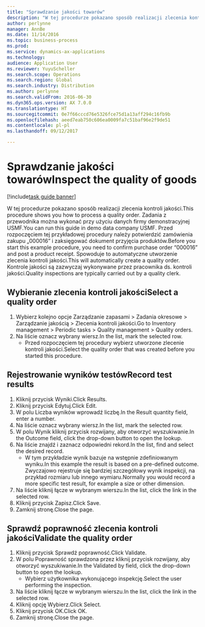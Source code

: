```yaml
---
title: "Sprawdzanie jakości towarów"
description: "W tej procedurze pokazano sposób realizacji zlecenia kontroli jakości."
author: perlynne
manager: AnnBe
ms.date: 11/14/2016
ms.topic: business-process
ms.prod: 
ms.service: dynamics-ax-applications
ms.technology: 
audience: Application User
ms.reviewer: YuyuScheller
ms.search.scope: Operations
ms.search.region: Global
ms.search.industry: Distribution
ms.author: perlynne
ms.search.validFrom: 2016-06-30
ms.dyn365.ops.version: AX 7.0.0
ms.translationtype: HT
ms.sourcegitcommit: 0e7f66cccd76e5326fce75d1a13aff294c16fb9b
ms.openlocfilehash: aeed7eab750c606ea0009fa7c51baf96e2f9de51
ms.contentlocale: pl-pl
ms.lasthandoff: 09/12/2017

---
```

# <a name="inspect-the-quality-of-goods"></a><span data-ttu-id="a0608-103">Sprawdzanie jakości towarów</span><span class="sxs-lookup"><span data-stu-id="a0608-103">Inspect the quality of goods</span></span>

[!include[task guide banner](../../includes/task-guide-banner.md)]

<span data-ttu-id="a0608-104">W tej procedurze pokazano sposób realizacji zlecenia kontroli jakości.</span><span class="sxs-lookup"><span data-stu-id="a0608-104">This procedure shows you how to process a quality order.</span></span> <span data-ttu-id="a0608-105">Zadania z przewodnika można wykonać przy użyciu danych firmy demonstracyjnej USMF.</span><span class="sxs-lookup"><span data-stu-id="a0608-105">You can run this guide in demo data company USMF.</span></span> <span data-ttu-id="a0608-106">Przed rozpoczęciem tej przykładowej procedury należy potwierdzić zamówienia zakupu „000016” i zaksięgować dokument przyjęcia produktów.</span><span class="sxs-lookup"><span data-stu-id="a0608-106">Before you start this example procedure, you need to confirm purchase order “000016” and post a product receipt.</span></span> <span data-ttu-id="a0608-107">Spowoduje to automatyczne utworzenie zlecenia kontroli jakości.</span><span class="sxs-lookup"><span data-stu-id="a0608-107">This will automatically create a quality order.</span></span> <span data-ttu-id="a0608-108">Kontrole jakości są zazwyczaj wykonywane przez pracownika ds. kontroli jakości.</span><span class="sxs-lookup"><span data-stu-id="a0608-108">Quality inspections are typically carried out by a quality clerk.</span></span>


## <a name="select-a-quality-order"></a><span data-ttu-id="a0608-109">Wybieranie zlecenia kontroli jakości</span><span class="sxs-lookup"><span data-stu-id="a0608-109">Select a quality order</span></span>
1. <span data-ttu-id="a0608-110">Wybierz kolejno opcje Zarządzanie zapasami > Zadania okresowe > Zarządzanie jakością > Zlecenia kontroli jakości.</span><span class="sxs-lookup"><span data-stu-id="a0608-110">Go to Inventory management > Periodic tasks > Quality management > Quality orders.</span></span>
2. <span data-ttu-id="a0608-111">Na liście oznacz wybrany wiersz.</span><span class="sxs-lookup"><span data-stu-id="a0608-111">In the list, mark the selected row.</span></span>
    * <span data-ttu-id="a0608-112">Przed rozpoczęciem tej procedury wybierz utworzone zlecenie kontroli jakości.</span><span class="sxs-lookup"><span data-stu-id="a0608-112">Select the quality order that was created before you started this procedure.</span></span>  

## <a name="record-test-results"></a><span data-ttu-id="a0608-113">Rejestrowanie wyników testów</span><span class="sxs-lookup"><span data-stu-id="a0608-113">Record test results</span></span>
1. <span data-ttu-id="a0608-114">Kliknij przycisk Wyniki.</span><span class="sxs-lookup"><span data-stu-id="a0608-114">Click Results.</span></span>
2. <span data-ttu-id="a0608-115">Kliknij przycisk Edytuj.</span><span class="sxs-lookup"><span data-stu-id="a0608-115">Click Edit.</span></span>
3. <span data-ttu-id="a0608-116">W polu Liczba wyników wprowadź liczbę.</span><span class="sxs-lookup"><span data-stu-id="a0608-116">In the Result quantity field, enter a number.</span></span>
4. <span data-ttu-id="a0608-117">Na liście oznacz wybrany wiersz.</span><span class="sxs-lookup"><span data-stu-id="a0608-117">In the list, mark the selected row.</span></span>
5. <span data-ttu-id="a0608-118">W polu Wynik kliknij przycisk rozwijany, aby otworzyć wyszukiwanie.</span><span class="sxs-lookup"><span data-stu-id="a0608-118">In the Outcome field, click the drop-down button to open the lookup.</span></span>
6. <span data-ttu-id="a0608-119">Na liście znajdź i zaznacz odpowiedni rekord.</span><span class="sxs-lookup"><span data-stu-id="a0608-119">In the list, find and select the desired record.</span></span>
    * <span data-ttu-id="a0608-120">W tym przykładzie wynik bazuje na wstępnie zdefiniowanym wyniku.</span><span class="sxs-lookup"><span data-stu-id="a0608-120">In this example the result is based on a pre-defined outcome.</span></span> <span data-ttu-id="a0608-121">Zwyczajowo rejestruje się bardziej szczegółowy wynik inspekcji, na przykład rozmiaru lub innego wymiaru.</span><span class="sxs-lookup"><span data-stu-id="a0608-121">Normally you would record a more specific test result, for example a size or other dimension.</span></span>  
7. <span data-ttu-id="a0608-122">Na liście kliknij łącze w wybranym wierszu.</span><span class="sxs-lookup"><span data-stu-id="a0608-122">In the list, click the link in the selected row.</span></span>
8. <span data-ttu-id="a0608-123">Kliknij przycisk Zapisz.</span><span class="sxs-lookup"><span data-stu-id="a0608-123">Click Save.</span></span>
9. <span data-ttu-id="a0608-124">Zamknij stronę.</span><span class="sxs-lookup"><span data-stu-id="a0608-124">Close the page.</span></span>

## <a name="validate-the-quality-order"></a><span data-ttu-id="a0608-125">Sprawdź poprawność zlecenia kontroli jakości</span><span class="sxs-lookup"><span data-stu-id="a0608-125">Validate the quality order</span></span>
1. <span data-ttu-id="a0608-126">Kliknij przycisk Sprawdź poprawność.</span><span class="sxs-lookup"><span data-stu-id="a0608-126">Click Validate.</span></span>
2. <span data-ttu-id="a0608-127">W polu Poprawność sprawdzona przez kliknij przycisk rozwijany, aby otworzyć wyszukiwanie.</span><span class="sxs-lookup"><span data-stu-id="a0608-127">In the Validated by field, click the drop-down button to open the lookup.</span></span>
    * <span data-ttu-id="a0608-128">Wybierz użytkownika wykonującego inspekcję.</span><span class="sxs-lookup"><span data-stu-id="a0608-128">Select the user performing the inspection.</span></span>  
3. <span data-ttu-id="a0608-129">Na liście kliknij łącze w wybranym wierszu.</span><span class="sxs-lookup"><span data-stu-id="a0608-129">In the list, click the link in the selected row.</span></span>
4. <span data-ttu-id="a0608-130">Kliknij opcję Wybierz.</span><span class="sxs-lookup"><span data-stu-id="a0608-130">Click Select.</span></span>
5. <span data-ttu-id="a0608-131">Kliknij przycisk OK.</span><span class="sxs-lookup"><span data-stu-id="a0608-131">Click OK.</span></span>
6. <span data-ttu-id="a0608-132">Zamknij stronę.</span><span class="sxs-lookup"><span data-stu-id="a0608-132">Close the page.</span></span>

